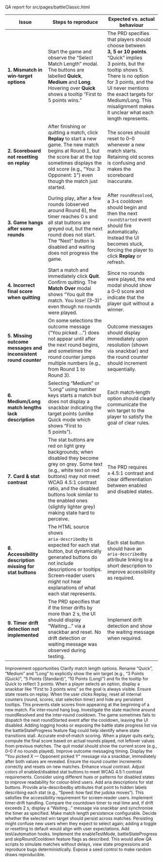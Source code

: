 QA report for src/pages/battleClassic.html

| Issue                                                          | Steps to reproduce                                                                                                                                                                                                                                                                                | Expected vs. actual behaviour                                                                                                                                                                                                                                                                   |
| -------------------------------------------------------------- | ------------------------------------------------------------------------------------------------------------------------------------------------------------------------------------------------------------------------------------------------------------------------------------------------- | ----------------------------------------------------------------------------------------------------------------------------------------------------------------------------------------------------------------------------------------------------------------------------------------------- |
| **1. Mismatch in win‑target options**                          | Start the game and observe the “Select Match Length” modal.  The buttons are labelled **Quick**, **Medium** and **Long**.  Hovering over **Quick** shows a tooltip “First to 5 points wins.”                                                                                                      | The PRD specifies that players should choose between **3, 5 or 10 points**.  “Quick” implies 3 points, but the tooltip shows 5.  There is no option for 3 points, and the UI never mentions the exact targets for Medium/Long.  This misalignment makes it unclear what each length represents. |
| **2. Scoreboard not resetting on replay**                      | After finishing or quitting a match, click **Replay** to start a new game.  The new match begins at Round 1, but the score bar at the top sometimes displays the old score (e.g., “You: 3 Opponent: 1”) even though the match just started.                                                       | The scores should reset to 0–0 whenever a new match starts.  Retaining old scores is confusing and makes the scoreboard inaccurate.                                                                                                                                                             |
| **3. Game hangs after some rounds**                            | During play, after a few rounds (observed around Round 6), the timer reaches 0 s and all stat buttons are greyed out, but the next round does not start.  The “Next” button is disabled and waiting does not progress the game.                                                                   | After `roundResolved`, a 3‑s cooldown should begin and then the next `roundStarted` event should fire automatically.  Instead the UI becomes stuck, forcing the player to click **Replay** or refresh.                                                                                          |
| **4. Incorrect final score when quitting**                     | Start a match and immediately click **Quit**.  Confirm quitting.  The **Match Over** modal shows “You quit the match. You lose! (3–3)” even though no rounds were played.                                                                                                                         | Since no rounds were played, the end modal should show a 0–0 score and indicate that the player quit without a winner.                                                                                                                                                                          |
| **5. Missing outcome messages and inconsistent round counter** | On some selections the outcome message (“You picked …”) does not appear until after the next round begins, and sometimes the round counter jumps multiple numbers (e.g., from Round 1 to Round 3).                                                                                                | Outcome messages should display immediately upon resolution (shown via snackbar) and the round counter should increment sequentially.                                                                                                                                                                                |
| **6. Medium/Long match lengths lack description**              | Selecting “Medium” or “Long” using number keys starts a match but does not display a snackbar indicating the target points (unlike Quick mode which shows “First to 5 points”).                                                                                                                   | Each match‑length option should clearly communicate the win target to the player to satisfy the goal of clear rules.                                                                                                                                                                            |
| **7. Card & stat contrast**                                    | The stat buttons are red on light grey backgrounds; when disabled they become grey on grey.  Some text (e.g., white text on red buttons) may not meet WCAG 4.5:1 contrast ratio, and the disabled buttons look similar to the enabled ones (slightly lighter grey) making state hard to perceive. | The PRD requires ≥ 4.5:1 contrast and clear differentiation between enabled and disabled states.                                                                                                                                                                                                |
| **8. Accessibility description missing for stat buttons**      | The HTML source shows `aria‑describedby` is expected for each stat button, but dynamically generated buttons do not include descriptions or tooltips.  Screen‑reader users might not hear explanations of what each stat represents.                                                              | Each stat button should have an `aria-describedby` attribute linking to a short description to improve accessibility as required.                                                                                                                                                               |
| **9. Timer drift detection not implemented**                   | The PRD specifies that if the timer drifts by more than 2 s, the UI should display “Waiting…” via a snackbar and reset.  No drift detection or waiting message was observed during testing.                                                                                                                      | Implement drift detection and show the waiting message when required.                                                                                                                                                                  

Improvement opportunities
Clarify match length options. Rename “Quick”, “Medium” and “Long” to explicitly show the win target (e.g., “3 Points (Quick)”, “5 Points (Standard)”, “10 Points (Long)”) and fix the tooltip for Quick to reflect 3 points. When a player selects an option, display a snackbar like “First to 3 points wins” so the goal is always visible.
Ensure state resets on replay. When the user clicks Replay, reset all internal counters (round, scores, stat selection timer) and hide any persistent tooltips. This prevents stale scores from appearing at the beginning of a new match.
Fix inter‑round hang bug. Investigate the state machine around roundResolved and the inter‑round cooldown. The game sometimes fails to dispatch the next roundStarted event after the cooldown, leaving the UI disabled. Adding logging hooks or exposing the battle state progress list via the battleStateProgress feature flag could help identify where state transitions stall.
Accurate end‑of‑match scoring. When a player quits early, compute the final score based on actual rounds played, not leftover values from previous matches. The quit modal should show the current score (e.g., 0–0 if no rounds played).
Improve outcome messaging timing. Display the “You picked X — Opponent picked Y” message via a snackbar, immediately after both values are revealed. Ensure the round counter increments correctly and resets on new matches.
Enhance visual contrast. Adjust colors of enabled/disabled stat buttons to meet WCAG 4.5:1 contrast requirements. Consider using different hues or patterns for disabled states to improve readability for colour‑blind users.
Add aria descriptions for stat buttons. Provide aria-describedby attributes that point to hidden labels describing each stat (e.g., “Speed: how fast the judoka moves”). This satisfies the accessibility requirement for screen‑reader users.
Implement timer‑drift handling. Compare the countdown timer to real time and, if drift exceeds 2 s, display a “Waiting…” message via snackbar and synchronise the timer as specified.
Make match length persistence configurable. Decide whether the selected win target should persist across matches. Persisting might confuse new users when they expect to select again; adding a toggle or resetting to default would align with user expectations.
Add test/automation hooks. Implement the enableTestMode, battleStateProgress and skipRoundCooldown feature flags as described. This would allow QA scripts to simulate matches without delays, view state progressions and reproduce bugs deterministically. Expose a seed control to make random draws reproducible.
